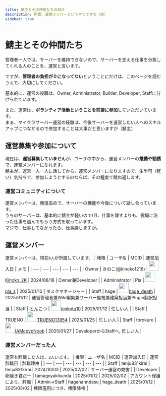 ```yaml
---
title: 鯖主とその仲間たちの紹介
description: 所謂、運営メンバーというやつですね（笑）
sidebar: true
---
```

# 鯖主とその仲間たち
管理者一人では、サーバーを維持できないので、サーバーを支える仕事を分担してくれる人のことを、運営と言います。

ですが、**管理者の負担が０になってない**ということにだけは、このページを読むうえで、大切にしてください。

基本的に、運営の役職は、Owner, Administrator, Builder, Developer, Staffに分けられています。

また、運営は、**ボランティア活動ということを前提に参加**していただいています。<br>
まぁ、マイクラサーバー運営の経験は、今後サーバーを運営したい人へのスキルアップにつながるので参加することは大事だと思いますが（鯖主）

## 運営募集や参加について
現在は、**運営募集していません**が、ユーザの中から、運営メンバーの**推薦や勧誘**で、運営メンバーになれます。<br>
鯖主が、運営一人一人に話してから、運営メンバーになりますので、生半可（軽い）気持ちで、参加しようとするのならば、その程度で跳ね返します。

### 運営コミュニティについて
運営メンバーは、頻度高めで、サーバーの機能や今後について話し合っています。<br>
うちのサーバーは、基本的に鯖主が軽いので(?)、仕事を課すよりも、役職に沿った仕事を選んでもらう方式を取っています。<br>
マジで、仕事してなかったら、仕事課しますが。

## 運営メンバー
運営メンバーは、現在`6人`が所属しています。
| 権限 | ユーザ名 | MCID | 運営加入日 | メモ |
| --- | --- | --- | --- | --- |
| Owner | きのこ(@kinoko1216) | <img src="https://minotar.net/avatar/Kinoko_2K.png" width="32"/>[Kinoko_2K](ownerinfo) | 2024/08/18 | Owner兼Developer |
| Administrator | Pla | <img src="https://minotar.net/avatar/pla_s.png" width="32"/>[pla_s](pla_s) | 2025/01/10 | タスクマネージャー |
| Staff | hage | <img src="https://minotar.net/avatar/hage_death.png" width="32"/>[hage_death](hagenanndesu) | 2025/01/12 | 運営管理者兼Wiki編集兼サーバー監視兼建築担当兼Plugin翻訳担当 |
| Staff | とんこつ | <img src="https://minotar.net/avatar/tonkotu10.png" width="32"/>[tonkotu10](ton10) | 2025/01/12 | 忙しい人 |
| Staff | TRUENO | <img src="https://minotar.net/avatar/TRUENO13954.png" width="32"/>[TRUENO13954](trueno13954) | 2025/01/25 | 忙しい人 |
| Staff | torokuro | <img src="https://minotar.net/avatar/IAMcpvpNoob.png" width="32"/>[IAMcpvpNoob](torokuro) | 2025/01/27 | DeveloperからStaffへ, 忙しい人 |

### 運営メンバーだった人
運営を辞職した人は、`2人`います。
| 権限 | ユーザ名 | MCID | 運営加入日 | 運営辞職日 | 辞職理由 |
| --- | --- | --- | --- | --- | --- |
| Staff | tenju831kirai | tenju831kirai | 2024/10/03 | 2025/02/02 | サーバー運営の妨害 |
| Developer | 卵焼き君だー | tamagoyakikunda | 2025/01/12 | 2025/02/02 | アカウント保護により、辞職 |
| Admin→Staff | hagenanndesu | hage_death | 2025/01/12 | 2025/03/02 | 権限濫用につき、権限降格 |
